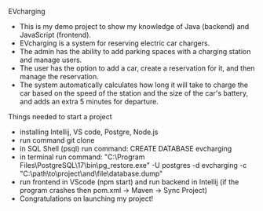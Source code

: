 EVcharging
-  This is my demo project to show my knowledge of Java (backend) and JavaScript (frontend).
-  EVcharging is a system for reserving electric car chargers. 
-  The admin has the ability to add parking spaces with a charging station and manage users.
-  The user has the option to add a car, create a reservation for it, and then manage the reservation.
-  The system automatically calculates how long it will take to charge the car based on the speed of the station and the size of the car's battery, and adds an extra 5 minutes for departure.


Things needed to start a project
-  installing Intellij, VS code, Postgre, Node.js
-  run command git clone
-  in SQL Shell (psql) run command: CREATE DATABASE evcharging
-  in terminal run command: "C:\Program Files\PostgreSQL\17\bin\pg_restore.exe" -U postgres -d evcharging -c "C:\path\to\project\and\file\database.dump"
-  run frontend in VScode (npm start) and run backend in Intellij (if the program crashes then pom.xml -> Maven -> Sync Project)
-  Congratulations on launching my project!
  
  
  
